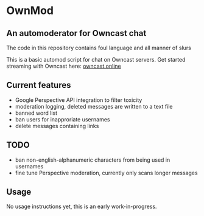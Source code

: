 # OwnMod

## An automoderator for Owncast chat

The code in this repository contains foul language and all manner of slurs 

This is a basic automod script for chat on Owncast servers. Get started streaming with Owncast here: [owncast.online](https://owncast.online/)

## Current features

- Google Perspective API integration to filter toxicity
- moderation logging, deleted messages are written to a text file
- banned word list
- ban users for inapproriate usernames
- delete messages containing links

## TODO

- ban non-english-alphanumeric characters from being used in usernames
- fine tune Perspective moderation, currently only scans longer messages

## Usage

No usage instructions yet, this is an early work-in-progress.
